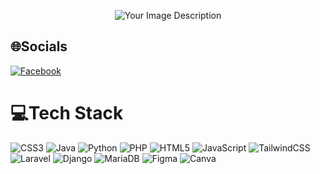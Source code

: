 <p align="center">
<img src="https://github.com/deJames-13/deJames-13/assets/109223910/2d4cb579-2833-48ef-bae7-4acc42f6c70d" alt="Your Image Description">
</p>

<!---
<a href="https://git.io/typing-svg"><img src="https://readme-typing-svg.demolab.com?font=JetBrains+Mono&weight=800&size=36&pause=300&color=1FF7A9&background=69574D00&center=true&vCenter=true&random=false&width=1000&height=100&lines=hi!+i+am+derick!;a+college+student+learning+how+to+code" alt="Typing SVG" /></a>
-->

## 🌐Socials
[![Facebook](https://img.shields.io/badge/Facebook-%231877F2.svg?logo=Facebook&logoColor=white)](https://facebook.com/the2ndpercyfied) 

# 💻Tech Stack
![CSS3](https://img.shields.io/badge/css3-%231572B6.svg?style=for-the-badge&logo=css3&logoColor=white) ![Java](https://img.shields.io/badge/java-%23ED8B00.svg?style=for-the-badge&logo=java&logoColor=white) ![Python](https://img.shields.io/badge/python-3670A0?style=for-the-badge&logo=python&logoColor=ffdd54) ![PHP](https://img.shields.io/badge/php-%23777BB4.svg?style=for-the-badge&logo=php&logoColor=white) ![HTML5](https://img.shields.io/badge/html5-%23E34F26.svg?style=for-the-badge&logo=html5&logoColor=white) ![JavaScript](https://img.shields.io/badge/javascript-%23323330.svg?style=for-the-badge&logo=javascript&logoColor=%23F7DF1E) ![TailwindCSS](https://img.shields.io/badge/tailwindcss-%2338B2AC.svg?style=for-the-badge&logo=tailwind-css&logoColor=white) ![Laravel](https://img.shields.io/badge/laravel-%23FF2D20.svg?style=for-the-badge&logo=laravel&logoColor=white) ![Django](https://img.shields.io/badge/django-%23092E20.svg?style=for-the-badge&logo=django&logoColor=white) ![MariaDB](https://img.shields.io/badge/MariaDB-003545?style=for-the-badge&logo=mariadb&logoColor=white) 	![Figma](https://img.shields.io/badge/figma-%23F24E1E.svg?style=for-the-badge&logo=figma&logoColor=white) ![Canva](https://img.shields.io/badge/Canva-%2300C4CC.svg?style=for-the-badge&logo=Canva&logoColor=white)

<!---
# 📊GitHub Stats :
![](https://github-readme-stats.vercel.app/api?username=deJames-13&theme=tokyonight&hide_border=false&include_all_commits=true&count_private=false)<br/>
![](https://github-readme-streak-stats.herokuapp.com/?user=deJames-13&theme=tokyonight&hide_border=false)<br/>
![](https://github-readme-stats.vercel.app/api/top-langs/?username=deJames-13&theme=tokyonight&hide_border=false&include_all_commits=true&count_private=true&layout=compact)

### ✍️Random Dev Quote
![](https://quotes-github-readme.vercel.app/api?type=horizontal&theme=tokyonight)

### 😂Random Dev Meme
<img src="https://random-memer.herokuapp.com/" width="512px"/>


---
[![](https://visitcount.itsvg.in/api?id=deJames-13&icon=0&color=0)](https://visitcount.itsvg.in)
......

-->

